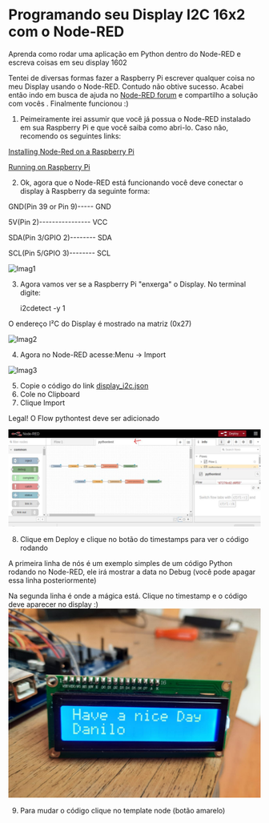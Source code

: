 # Programando seu Display I2C 16x2 com o Node-RED

Aprenda como rodar uma aplicação em Python dentro do Node-RED e escreva coisas em seu display 1602

Tentei de diversas formas fazer a Raspberry Pi escrever qualquer coisa no meu Display usando o Node-RED. Contudo não obtive sucesso.  Acabei então indo em busca de ajuda no [Node-RED forum](https://discourse.nodered.org/t/cant-make-a-16x2-lcd-display-work-with-node-red/37400) e compartilho a solução com vocês 
. Finalmente funcionou :)

1. Peimeiramente irei assumir que você já possua o Node-RED instalado em sua Raspberry Pi e que você saiba como abri-lo. Caso não, recomendo os seguintes links:

[Installing Node-Red on a Raspberry Pi](https://pimylifeup.com/node-red-raspberry-pi/)

[Running on Raspberry Pi](https://nodered.org/docs/getting-started/raspberrypi)

2. Ok, agora que o Node-RED está funcionando você deve conectar o display à Raspberry da seguinte forma:


GND(Pin 39 or Pin 9)-----	GND

5V(Pin 2)---------------- VCC

SDA(Pin 3/GPIO 2)-------- SDA

SCL(Pin 5/GPIO 3)-------- SCL


![Imag1](https://i.pinimg.com/originals/1b/09/85/1b098587f7ec1c351d65714958b18dd6.png)


3. Agora vamos ver se a Raspberry Pi "enxerga" o Display. 
No terminal digite:

      i2cdetect -y 1
    
O endereço I²C do Display é mostrado na matriz (0x27)


![Imag2](https://www.arduinoecia.com.br/wp-content/uploads/2016/12/i2c-tools.png)

4. Agora no Node-RED acesse:Menu -> Import

![Imag3](https://projectbodyinteraction.files.wordpress.com/2016/11/import1.png)

5. Copie o código do link [display_i2c.json](https://github.com/danilo-lorenzo/I-C-16x2-Display-with-Node-RED/blob/main/display_i2c.json)
6. Cole no Clipboard
7. Clique Import

Legal! O Flow pythontest deve ser adicionado 

![Imag4](flow.JPG)

8. Clique em Deploy e clique no botão do timestamps para ver o código rodando

A primeira linha de nós é um exemplo simples de um código Python rodando no Node-RED, ele irá mostrar a data no Debug (você pode apagar essa linha posteriormente)

Na segunda linha é onde a mágica está. Clique no timestamp e o código deve aparecer no display :)
![Imag4](display.jpeg)


9. Para mudar o código clique no template node (botão amarelo)
